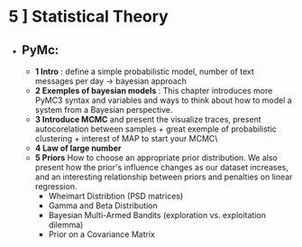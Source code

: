 # 5 ] Statistical Theory

- ## PyMc:
  - **1 Intro** : define a simple probabilistic model, number of text messages per day -> bayesian approach
  - **2 Exemples of bayesian models** : This chapter introduces more PyMC3 syntax and variables and ways to think about how to model a system from a Bayesian perspective.
  - **3 Introduce MCMC** and present the visualize traces, present autocorelation between samples + great exemple of probabilistic clustering + interest of MAP to start your MCMC\
  - **4 Law of large number**
  - **5 Priors** How to choose an appropriate prior distribution. We also present how the prior's influence changes as our dataset increases, and an interesting relationship between priors and penalties on linear regression.  
     - Wheimart Distribtion (PSD matrices)
     - Gamma and Beta Distribution
     - Bayesian Multi-Armed Bandits (exploration vs. exploitation dilemma)
     - Prior on a Covariance Matrix
     
     

